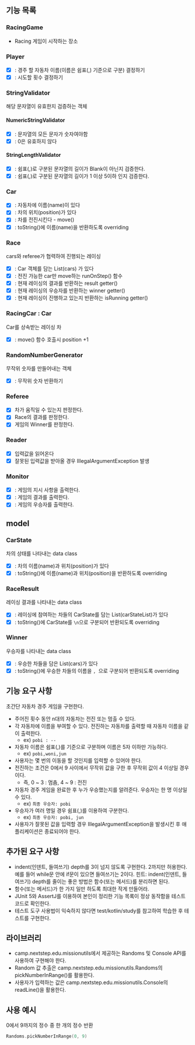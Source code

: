 ## 기능 목록

### RacingGame

- Racing 게임이 시작하는 장소

### Player

- [x] : 경주 할 자동차 이름(이름은 쉼표(,) 기준으로 구분) 결정하기
- [x] : 시도할 횟수 결정하기

### StringValidator

해당 문자열이 유효한지 검증하는 객체

#### NumericStringValidator

- [x] : 문자열의 모든 문자가 숫자여야함
- [x] : 0은 유효하지 않다

#### StringLengthValidator

- [x] : 쉼표(,)로 구분된 문자열의 길이가 Blank이 아닌지 검증한다.
- [x] : 쉼표(,)로 구분된 문자열의 길이가 1 이상 5이하 인지 검증한다.

### Car

- [x] : 자동차에 이름(name)이 있다
- [x] : 차의 위치(position)가 있다
- [x] : 차를 전진시킨다 - move()
- [x] : toString()에 이름(name)을 반환하도록 overriding

### Race

cars와 referee가 협력하여 진행되는 레이싱

- [x] : Car 객체를 담는 List(cars) 가 있다
- [x] : 전진 가능한 car만 move하는 runOnStep() 함수
- [x] : 현재 레이싱의 결과를 반환하는 result getter()
- [x] : 현재 레이싱의 우승자를 반환하는 winner getter()
- [x] : 현재 레이싱이 진행하고 있는지 반환하는 isRunning getter()

### RacingCar : Car

Car를 상속받는 레이싱 차

- [x] : move() 함수 호출시 position +1

### RandomNumberGenerator

무작위 숫자를 만들어내는 객체

- [x] : 무작위 숫자 반환하기

### Referee

- [x] 차가 움직일 수 있는지 판정한다.
- [x] Race의 결과를 판정한다.
- [x] 게임의 Winner를 판정한다.

### Reader

- [x] 입력값을 읽어온다
- [x] 잘못된 입력값을 받아올 경우 IllegalArgumentException 발생

### Monitor

- [x] : 게임의 지시 사항을 출력한다.
- [x] : 게임의 결과를 출력한다.
- [x] : 게임의 우승자를 출력한다.

## model

### CarState

차의 상태를 나타내는 data class

- [x] : 차의 이름(name)과 위치(position)가 있다
- [x] : toString()에 이름(name)과 위치(position)을 반환하도록 overriding

### RaceResult

레이싱 결과를 나타내는 data class

- [x] : 레이싱에 참여하는 차들의 CarState를 담는 List(carStateList)가 있다
- [x] : toString()에 CarState를 `\n`으로 구분되어 반환되도록 overriding

### Winner

우승자를 나타내는 data class

- [x] : 우승한 차들을 담은 List(cars)가 있다
- [x] : toString()에 우승한 차들의 이름을 `, `으로 구분되어 반환되도록 overriding

## 기능 요구 사항

초간단 자동차 경주 게임을 구현한다.

- 주어진 횟수 동안 n대의 자동차는 전진 또는 멈출 수 있다.
- 각 자동차에 이름을 부여할 수 있다. 전진하는 자동차를 출력할 때 자동차 이름을 같이 출력한다.
    - ex) `pobi : --`
- 자동차 이름은 쉼표(,)를 기준으로 구분하며 이름은 5자 이하만 가능하다.
    - ex) `pobi,woni,jun`
- 사용자는 몇 번의 이동을 할 것인지를 입력할 수 있어야 한다.
- 전진하는 조건은 0에서 9 사이에서 무작위 값을 구한 후 무작위 값이 4 이상일 경우이다.
    - 즉, 0 ~ 3 : 멈춤, 4 ~ 9 : 전진
- 자동차 경주 게임을 완료한 후 누가 우승했는지를 알려준다. 우승자는 한 명 이상일 수 있다.
    - ex) `최종 우승자: pobi`
- 우승자가 여러 명일 경우 쉼표(,)를 이용하여 구분한다.
    - ex) `최종 우승자: pobi, jun`
- 사용자가 잘못된 값을 입력할 경우 IllegalArgumentException을 발생시킨 후 애플리케이션은 종료되어야 한다.

## 추가된 요구 사항

- indent(인덴트, 들여쓰기) depth를 3이 넘지 않도록 구현한다. 2까지만 허용한다. 예를 들어 while문 안에 if문이 있으면 들여쓰기는 2이다. 힌트: indent(인덴트, 들여쓰기) depth를
  줄이는 좋은 방법은 함수(또는 메서드)를 분리하면 된다.
- 함수(또는 메서드)가 한 가지 일만 하도록 최대한 작게 만들어라.
- JUnit 5와 AssertJ를 이용하여 본인이 정리한 기능 목록이 정상 동작함을 테스트 코드로 확인한다.
- 테스트 도구 사용법이 익숙하지 않다면 test/kotlin/study를 참고하여 학습한 후 테스트를 구현한다.

## 라이브러리

- camp.nextstep.edu.missionutils에서 제공하는 Randoms 및 Console API를 사용하여 구현해야 한다.
- Random 값 추출은 camp.nextstep.edu.missionutils.Randoms의 pickNumberInRange()를 활용한다.
- 사용자가 입력하는 값은 camp.nextstep.edu.missionutils.Console의 readLine()을 활용한다.

## 사용 예시

0에서 9까지의 정수 중 한 개의 정수 반환

```kotlin
Randoms.pickNumberInRange(0, 9)
```